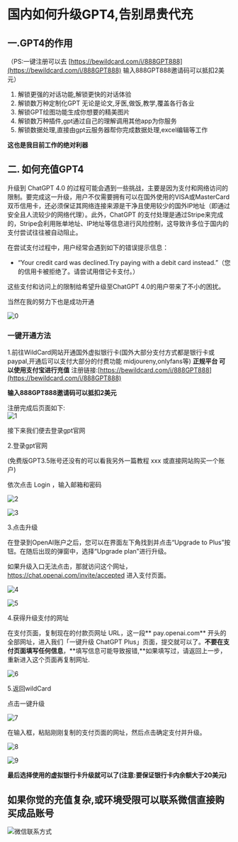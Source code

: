 # &#x20;国内如何升级GPT4,告别昂贵代充

## &#x20;一.GPT4的作用

（PS:一键注册可以去 [https://bewildcard.com/i/888GPT888](https://bewildcard.com/i/888GPT888) 输入888GPT888邀请码可以抵扣2美元）

1.  解锁更强的对话功能,解锁更快的对话体验
2.  解锁数万种定制化GPT 无论是论文,牙医,做饭,教学,覆盖各行各业
3.  解锁GPT绘图功能生成你想要的精美图片
4.  解锁数万种插件,gpt通过自己的理解调用其他app为你服务
5.  解锁数据处理,直接由gpt云服务器帮你完成数据处理,excel编辑等工作

**这也是我目前工作的绝对利器**

## &#x20;二. 如何充值GPT4

升级到 ChatGPT 4.0 的过程可能会遇到一些挑战，主要是因为支付和网络访问的限制。要完成这一升级，用户不仅需要拥有可以在国外使用的VISA或MasterCard双币信用卡，还必须保证其网络连接来源是干净且使用较少的国外IP地址（即通过安全且人流较少的网络代理）。此外，ChatGPT 的支付处理是通过Stripe来完成的，Stripe会利用账单地址、IP地址等信息进行风险控制，这导致许多位于国内的支付尝试往往被自动阻止。

在尝试支付过程中，用户经常会遇到如下的错误提示信息：

*   “Your credit card was declined.Try paying with a debit card instead.”（您的信用卡被拒绝了。请尝试用借记卡支付。）

这些支付和访问上的限制给希望升级至ChatGPT 4.0的用户带来了不小的困扰。

当然在我的努力下也是成功开通

![0](img/gpt4rt/0.png)

### **一键开通方法**

1.前往WildCard网站开通国外虚拟银行卡(国外大部分支付方式都是银行卡或paypal,开通后可以支付大部分的付费功能 midjoureny,onlyfans等)
**正规平台 可以使用支付宝进行充值**
注册链接:[https://bewildcard.com/i/888GPT888](https://bewildcard.com/i/888GPT888)

**输入888GPT888邀请码可以抵扣2美元**

注册完成后页面如下:\
![1](img/gpt4rt/1.png)

接下来我们便去登录gpt官网

2.登录gpt官网

(免费版GPT3.5账号还没有的可以看我另外一篇教程 xxx 或直接网站购买一个账户)

依次点击 Login ，输入邮箱和密码

![2](img/gpt4rt/2.png)

![3](img/gpt4rt/3.png)

3.点击升级

在登录到OpenAI账户之后，您可以在界面左下角找到并点击“Upgrade to Plus”按钮。在随后出现的弹窗中，选择“Upgrade plan”进行升级。

如果升级入口无法点击，那就访问这个网址，<https://chat.openai.com/invite/accepted> 进入支付页面。

![4](img/gpt4rt/4.png)

![5](img/gpt4rt/5.png)

4.获得升级支付的网址

在支付页面，复制现在的付款页网址 URL，这一段\*\* pay.openai.com\*\* 开头的全部网址，进入我们「一键升级 ChatGPT Plus」页面，提交就可以了。**不要在支付页面填写任何信息**，**填写信息可能导致报错,**如果填写过，请返回上一步，重新进入这个页面再复制网址.

![6](img/gpt4rt/6.png)

5.返回wildCard

点击一键升级

![7](img/gpt4rt/7.png)

在输入框，粘贴刚刚复制的支付页面的网址，然后点击确定支付并升级。

![8](img/gpt4rt/8.png)

![9](img/gpt4rt/9.png)

**最后选择使用的虚拟银行卡升级就可以了(注意:要保证银行卡内余额大于20美元)**



## &#x20;如果你觉的充值复杂,或环境受限可以联系微信直接购买成品账号
![微信联系方式](img/QRcode.jpg "微信号:AI-littlezhang")
